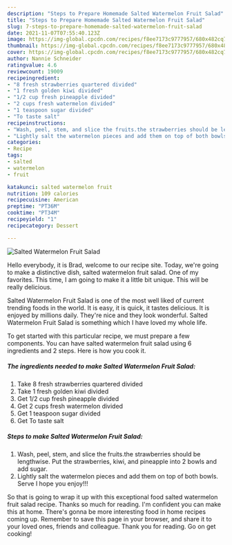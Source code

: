 ```yaml
---
description: "Steps to Prepare Homemade Salted Watermelon Fruit Salad"
title: "Steps to Prepare Homemade Salted Watermelon Fruit Salad"
slug: 7-steps-to-prepare-homemade-salted-watermelon-fruit-salad
date: 2021-11-07T07:55:40.123Z
image: https://img-global.cpcdn.com/recipes/f8ee7173c9777957/680x482cq70/salted-watermelon-fruit-salad-recipe-main-photo.jpg
thumbnail: https://img-global.cpcdn.com/recipes/f8ee7173c9777957/680x482cq70/salted-watermelon-fruit-salad-recipe-main-photo.jpg
cover: https://img-global.cpcdn.com/recipes/f8ee7173c9777957/680x482cq70/salted-watermelon-fruit-salad-recipe-main-photo.jpg
author: Nannie Schneider
ratingvalue: 4.6
reviewcount: 19009
recipeingredient:
- "8 fresh strawberries quartered divided"
- "1 fresh golden kiwi divided"
- "1/2 cup fresh pineapple divided"
- "2 cups fresh watermelon divided"
- "1 teaspoon sugar divided"
- "To taste salt"
recipeinstructions:
- "Wash, peel, stem, and slice the fruits.the strawberries should be lengthwise. Put the strawberries, kiwi, and pineapple into 2 bowls and add sugar."
- "Lightly salt the watermelon pieces and add them on top of both bowls. Serve I hope you enjoy!!!"
categories:
- Recipe
tags:
- salted
- watermelon
- fruit

katakunci: salted watermelon fruit 
nutrition: 109 calories
recipecuisine: American
preptime: "PT36M"
cooktime: "PT34M"
recipeyield: "1"
recipecategory: Dessert

---
```



![Salted Watermelon Fruit Salad](https://img-global.cpcdn.com/recipes/f8ee7173c9777957/680x482cq70/salted-watermelon-fruit-salad-recipe-main-photo.jpg)

Hello everybody, it is Brad, welcome to our recipe site. Today, we're going to make a distinctive dish, salted watermelon fruit salad. One of my favorites. This time, I am going to make it a little bit unique. This will be really delicious.



Salted Watermelon Fruit Salad is one of the most well liked of current trending foods in the world. It is easy, it is quick, it tastes delicious. It is enjoyed by millions daily. They're nice and they look wonderful. Salted Watermelon Fruit Salad is something which I have loved my whole life.


To get started with this particular recipe, we must prepare a few components. You can have salted watermelon fruit salad using 6 ingredients and 2 steps. Here is how you cook it.

<!--inarticleads1-->

##### The ingredients needed to make Salted Watermelon Fruit Salad:

1. Take 8 fresh strawberries quartered divided
1. Take 1 fresh golden kiwi divided
1. Get 1/2 cup fresh pineapple divided
1. Get 2 cups fresh watermelon divided
1. Get 1 teaspoon sugar divided
1. Get To taste salt




<!--inarticleads2-->

##### Steps to make Salted Watermelon Fruit Salad:

1. Wash, peel, stem, and slice the fruits.the strawberries should be lengthwise. Put the strawberries, kiwi, and pineapple into 2 bowls and add sugar.
1. Lightly salt the watermelon pieces and add them on top of both bowls. Serve I hope you enjoy!!!




So that is going to wrap it up with this exceptional food salted watermelon fruit salad recipe. Thanks so much for reading. I'm confident you can make this at home. There's gonna be more interesting food in home recipes coming up. Remember to save this page in your browser, and share it to your loved ones, friends and colleague. Thank you for reading. Go on get cooking!
